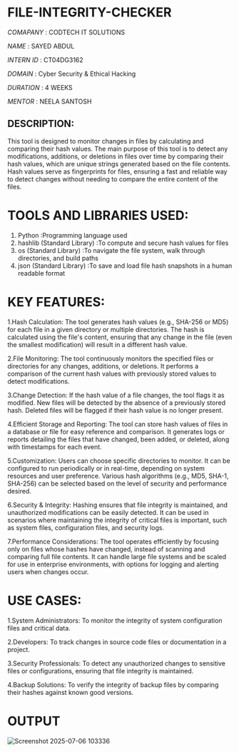 # FILE-INTEGRITY-CHECKER
*COMAPANY* : CODTECH IT SOLUTIONS

*NAME* : SAYED ABDUL

*INTERN ID* : CT04DG3162

*DOMAIN* : Cyber Security & Ethical Hacking

*DURATION* : 4 WEEKS

*MENTOR* : NEELA SANTOSH
## DESCRIPTION:
This tool is designed to monitor changes in files by calculating and comparing their hash values. The main purpose of this tool is to detect any modifications, additions, or deletions in files over time by comparing their hash values, which are unique strings generated based on the file contents. Hash values serve as fingerprints for files, ensuring a fast and reliable way to detect changes without needing to compare the entire content of the files.
# TOOLS AND LIBRARIES USED:
1. Python :Programming language used
2. hashlib (Standard Library) :To compute and secure hash values for files
3. os (Standard Library) :To navigate the file system, walk through directories, and build paths
4. json (Standard Library) :To save and load file hash snapshots in a human readable format
# KEY FEATURES:
1.Hash Calculation:
The tool generates hash values (e.g., SHA-256 or MD5) for each file in a given directory or multiple directories. The hash is calculated using the file's content, ensuring that any change in the file (even the smallest modification) will result in a different hash value.

2.File Monitoring:
The tool continuously monitors the specified files or directories for any changes, additions, or deletions. It performs a comparison of the current hash values with previously stored values to detect modifications.

3.Change Detection:
If the hash value of a file changes, the tool flags it as modified. New files will be detected by the absence of a previously stored hash. Deleted files will be flagged if their hash value is no longer present.

4.Efficient Storage and Reporting:
The tool can store hash values of files in a database or file for easy reference and comparison. It generates logs or reports detailing the files that have changed, been added, or deleted, along with timestamps for each event.

5.Customization:
Users can choose specific directories to monitor. It can be configured to run periodically or in real-time, depending on system resources and user preference. Various hash algorithms (e.g., MD5, SHA-1, SHA-256) can be selected based on the level of security and performance desired.

6.Security & Integrity:
Hashing ensures that file integrity is maintained, and unauthorized modifications can be easily detected. It can be used in scenarios where maintaining the integrity of critical files is important, such as system files, configuration files, and security logs.

7.Performance Considerations:
The tool operates efficiently by focusing only on files whose hashes have changed, instead of scanning and comparing full file contents. It can handle large file systems and be scaled for use in enterprise environments, with options for logging and alerting users when changes occur.

# USE CASES:
1.System Administrators: To monitor the integrity of system configuration files and critical data.

2.Developers: To track changes in source code files or documentation in a project.

3.Security Professionals: To detect any unauthorized changes to sensitive files or configurations, ensuring that file integrity is maintained.

4.Backup Solutions: To verify the integrity of backup files by comparing their hashes against known good versions.
# OUTPUT
![Screenshot 2025-07-06 103336](https://github.com/user-attachments/assets/5dc54aae-5bef-439d-9fd9-648bdcfbac00)

